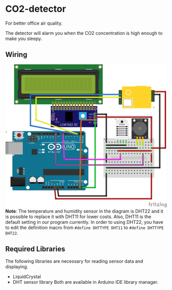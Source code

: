 # CO2-detector
For better office air quality.

The detector will alarm you when the CO2 concentration is high enough to make you sleepy.

## Wiring
![Graphical wiring diagram](assets/co2-detector.png)
__Note__: The temperature and humidity sensor in the diagram is DHT22 and it is possible to replace it with DHT11 for lower costs. Also, DHT11 is the default setting in our program currently. 
In order to using DHT22, you have to edit the definition macro from `#define DHTTYPE DHT11` to `#define DHTTYPE DHT22`.

## Required Libraries
The following libraries are necessary for reading sensor data and displaying.
* LiquidCrystal
* DHT sensor library
Both are available in Arduino IDE library manager.
